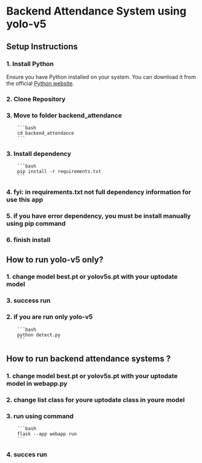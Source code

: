 # Backend Attendance System using yolo-v5

## Setup Instructions

### 1. Install Python
Ensure you have Python installed on your system. You can download it from the official [Python website](https://www.python.org/).
### 2. Clone Repository
### 3. Move to folder backend_attendance
        ```bash
        cd backend_attendance
        ```
### 3. Install dependency
        ```bash
        pip install -r requirements.txt
        ```
### 4. fyi: in requirements.txt not full dependency information for use this app
### 5. if you have error dependency, you must be install manually using pip command 
### 6. finish install

## How to run yolo-v5 only?

### 1. change model best.pt or yolov5s.pt with your uptodate model
### 3. success run
### 2. if you are run only yolo-v5
        ```bash
        python detect.py
        ``` 

## How to run backend attendance systems  ?

### 1. change model best.pt or yolov5s.pt with your uptodate model in webapp.py
### 2. change list class for youre uptodate class in youre model
### 3. run using command
        ```bash
        flask --app webapp run
        ```
### 4. succes run